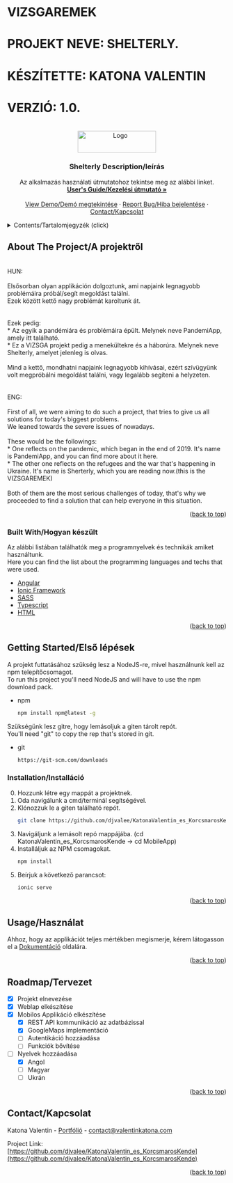 # VIZSGAREMEK
# PROJEKT NEVE: SHELTERLY.
# KÉSZÍTETTE: KATONA VALENTIN
# VERZIÓ: 1.0.


<!-- PROJECT LOGO -->
<br />
<div align="center">
  <a href="https://shelterly.online/">
    <img src="https://shelterly.online/assets/images/logo/logo.png" alt="Logo" width="180" height="50">
  </a>

  <h3 align="center">Shelterly Description/leírás</h3>

  <p align="center">
    Az alkalmazás használati útmutatohoz tekintse meg az alábbi linket.
    <br />
    <a href="https://shelterly.online/description"><strong>User's Guide/Kezelési útmutató »</strong></a>
    <br />
    <br />
    <a href="https://921y8q1vvp.appflowapp.com/places/tabs/search">View Demo/Demó megtekintése</a>
    ·
    <a href="http://valentinkatona.com/#section-contact">Report Bug/Hiba bejelentése</a>
    ·
    <a href="http://valentinkatona.com/#section-contact">Contact/Kapcsolat</a>
  </p>
</div>



<!-- TABLE OF CONTENTS -->
<details>
  <summary>Contents/Tartalomjegyzék (click)</summary>
  <ol>
    <li>
      <a href="#about-the-projecta-projektről">About The Project/A projektről</a>
      <ul>
        <li><a href="#built-withhogyan-készült">Built With/Hogyan készült</a></li>
      </ul>
    </li>
    <li>
      <a href="#getting-startedelső-lépések">Getting Started/Első lépések</a>
      <ul>
        <li><a href="#installationinstalláció">Installation/Installáció</a></li>
        <li><a href="#installationinstalláció">Start/Indítás</a></li>
      </ul>
    </li>
    <li><a href="#usagehasználat">Usage/Használat</a></li>
    <li><a href="#roadmaptervezet">Roadmap/Tervezet</a></li>
    <li><a href="#contactkapcsolat">Contact/Kapcsolat</a></li>
  </ol>
</details>



<!-- ABOUT THE PROJECT -->
## About The Project/A projektről

<br>
HUN:
<br>
<br>
Elsősorban olyan applikáción dolgoztunk, ami napjaink legnagyobb problémáira próbál/segít megoldást találni.<br>
Ezek között kettő nagy problémát karoltunk át. 
<br>
<br>
<br>
Ezek pedig:
<br>
* Az egyik a pandémiára és problémáira épült. Melynek neve PandemiApp, amely itt található.<br>
* Ez a VIZSGA projekt pedig a menekültekre és a háborúra. Melynek neve Shelterly, amelyet jelenleg is olvas.
<br>
<br>
Mind a kettő, mondhatni napjaink legnagyobb kihívásai, ezért szívügyünk volt megpróbálni megoldást találni, vagy legalább segíteni a helyzeten.
<br>
<br>
<br>
ENG:
<br>
<br>
First of all, we were aiming to do such a project, that tries to give us all solutions for today's biggest problems.<br>
We leaned towards the severe issues of nowadays.
<br>
<br>
These would be the followings:<br>
* One reflects on the pandemic, which began in the end of 2019. It's name is PandemiApp, and you can find more about it here.<br>
* The other one reflects on the refugees and the war that's happening in Ukraine. It's name is Sherterly, which you are reading now.(this is the VIZSGAREMEK)
<br><br>
Both of them are the most serious challenges of today, that's why we proceeded to find a solution that can help everyone in this situation.

<p align="right">(<a href="#top">back to top</a>)</p>



### Built With/Hogyan készült

Az alábbi listában találhatók meg a programnyelvek és technikák amiket használtunk.
<br>
Here you can find the list about the programming languages and techs that were used.

* [Angular](https://angular.io/)
* [Ionic Framework](https://ionicframework.com/)
* [SASS](https://sass-lang.com/)
* [Typescript](https://www.typescriptlang.org/)
* [HTML](https://html.com/)

<p align="right">(<a href="#top">back to top</a>)</p>



<!-- GETTING STARTED -->
## Getting Started/Első lépések

A projekt futtatásához szükség lesz a NodeJS-re, mivel használnunk kell az npm telepítőcsomagot.<br>
To run this project you'll need NodeJS and will have to use the npm download pack.

* npm
  ```sh
  npm install npm@latest -g
  ```
Szükségünk lesz gitre, hogy lemásoljuk a giten tárolt repót.<br>
You'll need "git" to copy the rep that's stored in git. 
* git
  ```sh
  https://git-scm.com/downloads
  ```

### Installation/Installáció

0. Hozzunk létre egy mappát a projektnek.
1. Oda navigálunk a cmd/terminál segítségével.
2. Klónozzuk le a giten található repót.
   ```sh
   git clone https://github.com/djvalee/KatonaValentin_es_KorcsmarosKende.git
   ```
3. Navigáljunk a lemásolt repó mappájába. (cd KatonaValentin_es_KorcsmarosKende -> cd MobileApp)
4. Installáljuk az NPM csomagokat.
   ```sh
   npm install
   ```
5. Beírjuk a következő parancsot:
   ```sh
   ionic serve
   ```

<p align="right">(<a href="#top">back to top</a>)</p>



<!-- USAGE EXAMPLES -->
## Usage/Használat

Ahhoz, hogy az applikációt teljes mértékben megismerje, kérem látogasson el a [Dokumentáció](https://shelterly.online/description) oldalára.

<p align="right">(<a href="#top">back to top</a>)</p>



<!-- ROADMAP -->
## Roadmap/Tervezet

- [x] Projekt elnevezése
- [x] Weblap elkészítése
- [x] Mobilos Applikáció elkészítése
  - [x] REST API kommunikáció az adatbázissal 
  - [x] GoogleMaps implementáció
  - [ ] Autentikáció hozzáadása
  - [ ] Funkciók bővítése
 - [ ] Nyelvek hozzáadása 
    - [x] Angol
    - [ ] Magyar
    - [ ] Ukrán

<p align="right">(<a href="#top">back to top</a>)</p>


<!-- CONTACT -->
## Contact/Kapcsolat

Katona Valentin - [Portfólió](http://valentinkatona.com/) - contact@valentinkatona.com

Project Link: [https://github.com/djvalee/KatonaValentin_es_KorcsmarosKende](https://github.com/djvalee/KatonaValentin_es_KorcsmarosKende)

<p align="right">(<a href="#top">back to top</a>)</p>

